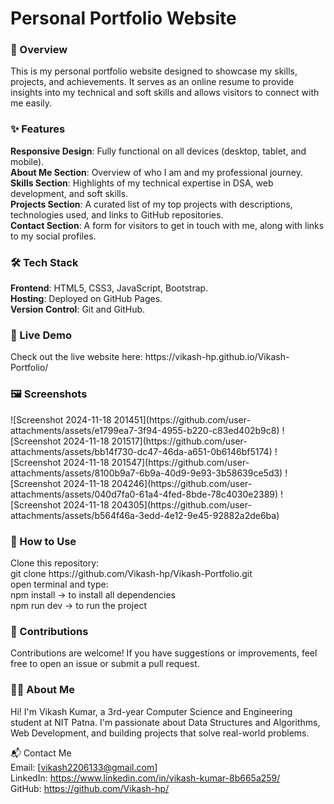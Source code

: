 <h1>Personal Portfolio Website</h1>
<h3>📖 Overview</h3>
This is my personal portfolio website designed to showcase my skills, projects, and achievements. It serves as an online resume to provide insights into my technical and soft skills and allows visitors to connect with me easily.

<h3>✨ Features</h3>
<b>Responsive Design</b>: Fully functional on all devices (desktop, tablet, and mobile).<br>
<b>About Me Section</b>: Overview of who I am and my professional journey.<br>
<b>Skills Section</b>: Highlights of my technical expertise in DSA, web development, and soft skills.<br>
<b>Projects Section</b>: A curated list of my top projects with descriptions, technologies used, and links to GitHub repositories.<br>
<b>Contact Section</b>: A form for visitors to get in touch with me, along with links to my social profiles.

<h3>🛠️ Tech Stack</h3>
<b>Frontend</b>: HTML5, CSS3, JavaScript, Bootstrap.<br>
<b>Hosting</b>: Deployed on GitHub Pages.<br>
<b>Version Control</b>: Git and GitHub.<br>

<h3>🚀 Live Demo</h3>
Check out the live website here: https://vikash-hp.github.io/Vikash-Portfolio/

<h3>🖼️ Screenshots</h3>
![Screenshot 2024-11-18 201451](https://github.com/user-attachments/assets/e1799ea7-3f94-4955-b220-c83ed402b9c8)
![Screenshot 2024-11-18 201517](https://github.com/user-attachments/assets/bb14f730-dc47-46da-a651-0b6146bf5174)
![Screenshot 2024-11-18 201547](https://github.com/user-attachments/assets/8100b9a7-6b9a-40d9-9e93-3b58639ce5d3)
![Screenshot 2024-11-18 204246](https://github.com/user-attachments/assets/040d7fa0-61a4-4fed-8bde-78c4030e2389)
![Screenshot 2024-11-18 204305](https://github.com/user-attachments/assets/b564f46a-3edd-4e12-9e45-92882a2de6ba)


<h3>📝 How to Use</h3>
Clone this repository:<br>
git clone https://github.com/Vikash-hp/Vikash-Portfolio.git <br>
open terminal and type: <br>
npm install -> to install all dependencies <br>
npm run dev -> to run the project

<h3>🙌 Contributions</h3>
Contributions are welcome! If you have suggestions or improvements, feel free to open an issue or submit a pull request. <br>

<h3>🧑‍💻 About Me</h3>
Hi! I'm Vikash Kumar, a 3rd-year Computer Science and Engineering student at NIT Patna. I'm passionate about Data Structures and Algorithms, Web Development, and building projects that solve real-world problems.<br>

📬 Contact Me <br>
Email: [vikash2206133@gmail.com] <br>
LinkedIn: https://www.linkedin.com/in/vikash-kumar-8b665a259/ <br>
GitHub: https://github.com/Vikash-hp/

